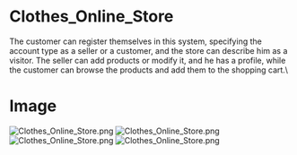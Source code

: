 # Clothes_Online_Store
The customer can register themselves in this system, specifying the account type as a seller or a customer, and the store can describe him as a visitor. The seller can add products or modify it, and he has a profile, while the customer can browse the products and add them to the shopping cart.\
# Image
![Clothes_Online_Store.png](https://hussamahalshawi.pythonanywhere.com/media/image_Project/Clothes_Online_Store.jpg)
![Clothes_Online_Store.png](https://hussamahalshawi.pythonanywhere.com/media/image_Project/Clothes_Online_Store_1.jpg)
![Clothes_Online_Store.png](https://hussamahalshawi.pythonanywhere.com/media/image_Project/Clothes_Online_Store_2.jpg)
![Clothes_Online_Store.png](https://hussamahalshawi.pythonanywhere.com/media/image_Project/Clothes_Online_Store_3.jpg)
